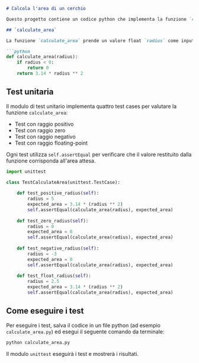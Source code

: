 ```markdown
# Calcola l'area di un cerchio

Questo progetto contiene un codice python che implementa la funzione `calculate_area` per calcolare l'area di un cerchio dato il suo raggio. Il codice include anche un modulo di test unitaria per testare la funzione `calculate_area`.

## `calculate_area`

La funzione `calculate_area` prende un valore float `radius` come input e restituisce l'area del cerchio corrispondente. Se il raggio è negativo, la funzione restituisce 0.

```python
def calculate_area(radius):
    if radius < 0:
        return 0
    return 3.14 * radius ** 2
```

## Test unitaria

Il modulo di test unitario implementa quattro test cases per valutare la funzione `calculate_area`:

- Test con raggio positivo
- Test con raggio zero
- Test con raggio negativo
- Test con raggio floating-point

Ogni test utilizza `self.assertEqual` per verificare che il valore restituito dalla funzione corrisponda all'area attesa.

```python
import unittest

class TestCalculateArea(unittest.TestCase):
    
    def test_positive_radius(self):
        radius = 5
        expected_area = 3.14 * (radius ** 2)
        self.assertEqual(calculate_area(radius), expected_area)
    
    def test_zero_radius(self):
        radius = 0
        expected_area = 0
        self.assertEqual(calculate_area(radius), expected_area)
    
    def test_negative_radius(self):
        radius = -3
        expected_area = 0
        self.assertEqual(calculate_area(radius), expected_area)
    
    def test_float_radius(self):
        radius = 2.5
        expected_area = 3.14 * (radius ** 2)
        self.assertEqual(calculate_area(radius), expected_area)
```

## Come eseguire i test

Per eseguire i test, salva il codice in un file python (ad esempio `calculate_area.py`) ed esegui il seguente comando da terminale:

```bash
python calculate_area.py
```

Il modulo `unittest` eseguirà i test e mostrerà i risultati.